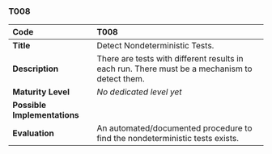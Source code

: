 ### T008

| **Code**           | **T008** |
| :--               | :--      |
| **Title**          | Detect Nondeterministic Tests. |
| **Description**    | There are tests with different results in each run. There must be a mechanism to detect them. |
| **Maturity Level** | _No dedicated level yet_ |
| **Possible Implementations** | |
| **Evaluation**     | An automated/documented procedure to find the nondeterministic tests exists. |
